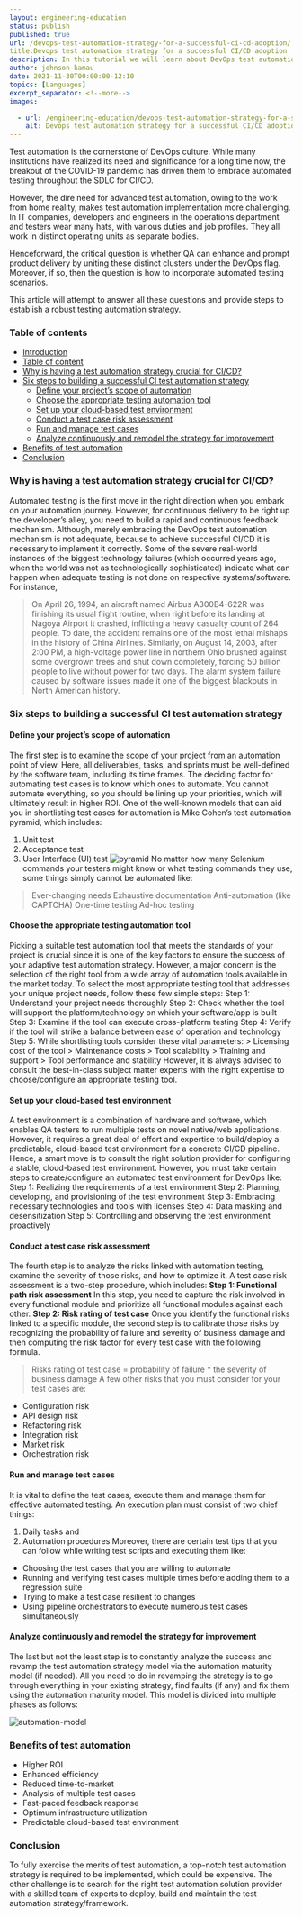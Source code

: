 ```yaml
---
layout: engineering-education
status: publish
published: true
url: /devops-test-automation-strategy-for-a-successful-ci-cd-adoption/
title:Devops test automation strategy for a successful CI/CD adoption 
description: In this tutorial we will learn about DevOps test automation strategy for a successful CI/CD adoption.
author: johnson-kamau
date: 2021-11-30T00:00:00-12:10
topics: [Languages]
excerpt_separator: <!--more-->
images:

  - url: /engineering-education/devops-test-automation-strategy-for-a-successful-ci-cd-adoptiont/hero.jpg
    alt: Devops test automation strategy for a successful CI/CD adoption Hero Image
--- 
```

Test automation is the cornerstone of DevOps culture. While many institutions have realized its need and significance for a long time now, the breakout of the COVID-19 pandemic has driven them to embrace automated testing throughout the SDLC for CI/CD. 
<!--more-->
However, the dire need for advanced test automation, owing to the work from home reality, makes test automation implementation more challenging. In IT companies, developers and engineers in the operations department and testers wear many hats, with various duties and job profiles. They all work in distinct operating units as separate bodies. 

Henceforward, the critical question is whether QA can enhance and prompt product delivery by uniting these distinct clusters under the DevOps flag. Moreover, if so, then the question is how to incorporate automated testing scenarios. 

This article will attempt to answer all these questions and provide steps to establish a robust testing automation strategy.

### Table of contents
- [Introduction](#introduction)
- [Table of content](#table-of-content)
- [Why is having a test automation strategy crucial for CI/CD?](#why-is-having-a-test-automation-strategy-crucial-for-cicd)
- [Six steps to building a successful CI test automation strategy](#six-steps-to-building-a-successful-ci-test-automation-strategy)
  - [Define your project’s scope of automation](#define-your-projects-scope-of-automation)
  - [Choose the appropriate testing automation tool](#choose-the-appropriate-testing-automation-tool)
  - [Set up your cloud-based test environment](#set-up-your-cloud-based-test-environment)
  - [Conduct a test case risk assessment](#conduct-a-test-case-risk-assessment)
  - [Run and manage test cases](#run-and-manage-test-cases)
  - [Analyze continuously and remodel the strategy for improvement](#analyze-continuously-and-remodel-the-strategy-for-improvement)
- [Benefits of test automation](#benefits-of-test-automation)
- [Conclusion](#conclusion)

### Why is having a test automation strategy crucial for CI/CD?
Automated testing is the first move in the right direction when you embark on your automation journey. However, for continuous delivery to be right up the developer’s alley, you need to build a rapid and continuous feedback mechanism. Although, merely embracing the DevOps test automation mechanism is not adequate, because to achieve successful CI/CD it is necessary to implement it correctly.
Some of the severe real-world instances of the biggest technology failures (which occurred years ago, when the world was not as technologically sophisticated) indicate what can happen when adequate testing is not done on respective systems/software. For instance,
> On April 26, 1994, an aircraft named Airbus A300B4-622R was finishing its usual flight routine, when right before its landing at Nagoya Airport it crashed, inflicting a heavy casualty count of 264 people. To date, the accident remains one of the most lethal mishaps in the history of China Airlines.
> Similarly, on August 14, 2003, after 2:00 PM, a high-voltage power line in northern Ohio brushed against some overgrown trees and shut down completely, forcing 50 billion people to live without power for two days. The alarm system failure caused by software issues made it one of the biggest blackouts in North American history.
### Six steps to building a successful CI test automation strategy
#### Define your project’s scope of automation
The first step is to examine the scope of your project from an automation point of view. Here, all deliverables, tasks, and sprints must be well-defined by the software team, including its time frames.
The deciding factor for automating test cases is to know which ones to automate. You cannot automate everything, so you should be lining up your priorities, which will ultimately result in higher ROI. One of the well-known models that can aid you in shortlisting test cases for automation is Mike Cohen’s test automation pyramid, which includes:
1. Unit test
2. Acceptance test
3. User Interface (UI) test 
![pyramid](/engineering-education/devops-test-automation-strategy-for-a-successful-ci-cd-adoption/pyramid.png) 
No matter how many Selenium commands your testers might know or what testing commands they use, some things simply cannot be automated like:
> Ever-changing needs
> Exhaustive documentation
> Anti-automation (like CAPTCHA)
> One-time testing
> Ad-hoc testing
#### Choose the appropriate testing automation tool
Picking a suitable test automation tool that meets the standards of your project is crucial since it is one of the key factors to ensure the success of your adaptive test automation strategy. However, a major concern is the selection of the right tool from a wide array of automation tools available in the market today.
To select the most appropriate testing tool that addresses your unique project needs, follow these few simple steps:
Step 1:    Understand your project needs thoroughly
Step 2:    Check whether the tool will support the platform/technology on which your software/app is built
Step 3:    Examine if the tool can execute cross-platform testing
Step 4:    Verify if the tool will strike a balance between ease of operation and technology
Step 5:    While shortlisting tools consider these vital parameters:
          > Licensing cost of the tool
          > Maintenance costs
          > Tool scalability
          > Training and support
          > Tool performance and stability
However, it is always advised to consult the best-in-class subject matter experts with the right expertise to choose/configure an appropriate testing tool. 
#### Set up your cloud-based test environment
A test environment is a combination of hardware and software, which enables QA testers to run multiple tests on novel native/web applications. However, it requires a great deal of effort and expertise to build/deploy a predictable, cloud-based test environment for a concrete CI/CD pipeline. Hence, a smart move is to consult the right solution provider for configuring a stable, cloud-based test environment.
However, you must take certain steps to create/configure an automated test environment for DevOps like:
Step 1:    Realizing the requirements of a test environment
Step 2:    Planning, developing, and provisioning of the test environment
Step 3:    Embracing necessary technologies and tools with licenses
Step 4:    Data masking and desensitization
Step 5:    Controlling and observing the test environment proactively
#### Conduct a test case risk assessment
The fourth step is to analyze the risks linked with automation testing, examine the severity of those risks, and how to optimize it. A test case risk assessment is a two-step procedure, which includes:
**Step 1: Functional path risk assessment**
In this step, you need to capture the risk involved in every functional module and prioritize all functional modules against each other.
**Step 2: Risk rating of test case**
Once you identify the functional risks linked to a specific module, the second step is to calibrate those risks by recognizing the probability of failure and severity of business damage and then computing the risk factor for every test case with the following formula. 
> Risks rating of test case = probability of failure * the severity of business damage
 A few other risks that you must consider for your test cases are:
 - Configuration risk
 - API design risk
 - Refactoring risk
 - Integration risk
 - Market risk
 - Orchestration risk
#### Run and manage test cases
It is vital to define the test cases, execute them and manage them for effective automated testing. An execution plan must consist of two chief things:
1. Daily tasks and
2. Automation procedures
Moreover, there are certain test tips that you can follow while writing test scripts and executing them like:
- Choosing the test cases that you are willing to automate
- Running and verifying test cases multiple times before adding them to a regression suite
- Trying to make a test case resilient to changes
- Using pipeline orchestrators to execute numerous test cases simultaneously
#### Analyze continuously and remodel the strategy for improvement
The last but not the least step is to constantly analyze the success and revamp the test automation strategy model via the automation maturity model (if needed). All you need to do in revamping the strategy is to go through everything in your existing strategy, find faults (if any) and fix them using the automation maturity model. This model is divided into multiple phases as follows:

![automation-model](/engineering-education/devops-test-automation-strategy-for-a-successful-ci-cd-adoption/devops-automation-model.png) 
### Benefits of test automation
 - Higher ROI
 - Enhanced efficiency
 - Reduced time-to-market
 - Analysis of multiple test cases
 - Fast-paced feedback response
 - Optimum infrastructure utilization
 - Predictable cloud-based test environment
### Conclusion 
To fully exercise the merits of test automation, a top-notch test automation strategy is required to be implemented, which could be expensive. The other challenge is to search for the right test automation solution provider with a skilled team of experts to deploy, build and maintain the test automation strategy/framework.
